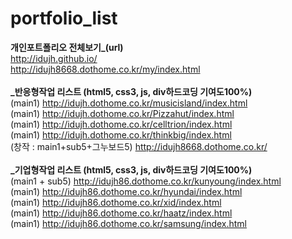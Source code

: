 # portfolio_list

<b>개인포트폴리오 전체보기_(url)</b><br/>
http://idujh.github.io/<br/>
http://idujh8668.dothome.co.kr/my/index.html<br/><br/>
<b>_반응형작업 리스트 (html5, css3, js, div하드코딩 기여도100%)</b><br/>
(main1) http://idujh.dothome.co.kr/musicisland/index.html<br/>
(main1) http://idujh.dothome.co.kr/Pizzahut/index.html<br/>
(main1) http://idujh.dothome.co.kr/celltrion/index.html<br/>
(main1) http://idujh.dothome.co.kr/thinkbig/index.html<br/>
(창작 : main1+sub5+그누보드5) http://idujh8668.dothome.co.kr/<br/><br/>
<b>_기업형작업 리스트 (html5, css3, js, div하드코딩 기여도100%)</b><br/>
(main1 + sub5) http://idujh86.dothome.co.kr/kunyoung/index.html<br/> 
(main1) http://idujh86.dothome.co.kr/hyundai/index.html<br/>
(main1) http://idujh86.dothome.co.kr/xid/index.html<br/>
(main1) http://idujh86.dothome.co.kr/haatz/index.html<br/>
(main1) http://idujh86.dothome.co.kr/samsung/index.html<br/>

